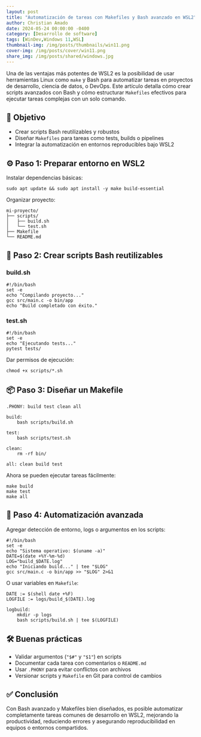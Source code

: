 ```yaml
---
layout: post
title: "Automatización de tareas con Makefiles y Bash avanzado en WSL2"
author: Christian Amado
date: 2024-05-24 00:00:00 -0400
category: [Desarrollo de software]
tags: [WinDev,Windows 11,WSL]
thumbnail-img: /img/posts/thumbnails/win11.png
cover-img: /img/posts/cover/win11.png
share_img: /img/posts/shared/windows.jpg
---
```


Una de las ventajas más potentes de WSL2 es la posibilidad de usar herramientas Linux como `make` y Bash para automatizar tareas en proyectos de desarrollo, ciencia de datos, o DevOps. Este artículo detalla cómo crear scripts avanzados con Bash y cómo estructurar `Makefiles` efectivos para ejecutar tareas complejas con un solo comando.

<!--more-->

## 🎯 Objetivo

- Crear scripts Bash reutilizables y robustos
- Diseñar `Makefiles` para tareas como tests, builds o pipelines
- Integrar la automatización en entornos reproducibles bajo WSL2

## ⚙️ Paso 1: Preparar entorno en WSL2

Instalar dependencias básicas:

```
sudo apt update && sudo apt install -y make build-essential
```

Organizar proyecto:

```
mi-proyecto/
├── scripts/
│   ├── build.sh
│   └── test.sh
├── Makefile
└── README.md
```

## 🧪 Paso 2: Crear scripts Bash reutilizables

### build.sh

```
#!/bin/bash
set -e
echo "Compilando proyecto..."
gcc src/main.c -o bin/app
echo "Build completado con éxito."
```

### test.sh

```
#!/bin/bash
set -e
echo "Ejecutando tests..."
pytest tests/
```

Dar permisos de ejecución:

```
chmod +x scripts/*.sh
```

## 📦 Paso 3: Diseñar un Makefile

```
.PHONY: build test clean all

build:
	bash scripts/build.sh

test:
	bash scripts/test.sh

clean:
	rm -rf bin/

all: clean build test
```

Ahora se pueden ejecutar tareas fácilmente:

```
make build
make test
make all
```

## 🔁 Paso 4: Automatización avanzada

Agregar detección de entorno, logs o argumentos en los scripts:

```
#!/bin/bash
set -e
echo "Sistema operativo: $(uname -a)"
DATE=$(date +%Y-%m-%d)
LOG="build_$DATE.log"
echo "Iniciando build..." | tee "$LOG"
gcc src/main.c -o bin/app >> "$LOG" 2>&1
```

O usar variables en `Makefile`:

```
DATE := $(shell date +%F)
LOGFILE := logs/build_$(DATE).log

logbuild:
	mkdir -p logs
	bash scripts/build.sh | tee $(LOGFILE)
```

## 🛠️ Buenas prácticas

- Validar argumentos (`"$#"` y `"$1"`) en scripts
- Documentar cada tarea con comentarios o `README.md`
- Usar `.PHONY` para evitar conflictos con archivos
- Versionar scripts y `Makefile` en Git para control de cambios

## ✅ Conclusión

Con Bash avanzado y Makefiles bien diseñados, es posible automatizar completamente tareas comunes de desarrollo en WSL2, mejorando la productividad, reduciendo errores y asegurando reproducibilidad en equipos o entornos compartidos.
